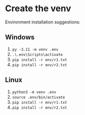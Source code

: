 # Create the venv

Environment installation suggestions:

## Windows

1. `py -3.11 -m venv .env`
2. `.\.env\Scripts\activate`
3. `pip install -r env/r1.txt`
4. `pip install -r env/r2.txt`

## Linux

1. `python3 -m venv .env`
2. `source .env/bin/activate`
3. `pip install -r env/r1.txt`
4. `pip install -r env/r2.txt`
